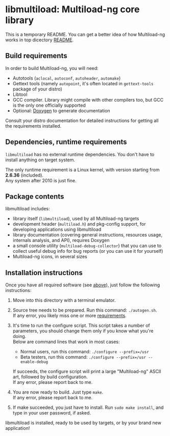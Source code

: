 # libmultiload: Multiload-ng core library

This is a temporary README. You can get a better idea of how Multiload-ng
works in top dicectory [README](../README.md).

## Build requirements

In order to build Multiload-ng, you will need:

- Autotools (`aclocal`, `autoconf`, `autoheader`, `automake`)
- Gettext tools (namely `autopoint`, it's often located in `gettext-tools` package of your distro)
- Libtool
- GCC compiler. Library might compile with other compilers too, but GCC
  is the only one officially supported
- Optional: [Doxygen](http://www.stack.nl/~dimitri/doxygen/) to generate documentation

Consult your distro documentation for detailed instructions for getting
all the requirements installed.

## Dependencies, runtime requirements

`libmultiload` has no external runtime dependencies. You don't have to
install anything on target system.

The only runtime requirement is a Linux kernel, with version starting from
**2.6.36** (included).  
Any system after 2010 is just fine.

## Package contents

libmultiload includes:

- library itself (`libmultiload`), used by all Multiload-ng targets
- development header (`multiload.h`) and pkg-config support, for developing applications using libmultiload
- library documentation (covering general instructions, resources usage,
  internals analysis, and API), requires Doxygen
- a small console utility (`multiload-debug-collector`) that you can use
  to collect useful debug info for bug reports (or you can use it for yourself)
- Multiload-ng icons, in several sizes

## Installation instructions

Once you have all required software (see [above](#requirements)), just follow
the following instructions:

1. Move into this directory with a terminal emulator.
2. Source tree needs to be prepared. Run this command: `./autogen.sh`.  
   If any error, you likely miss one or more [requirements](#requirements).
3. It's time to run the configure script. This script takes a number of
   parameters, you should change them only if you know what you're doing.  
   Below are command lines that work in most cases:
   - Normal users, run this command: `./configure --prefix=/usr`
   - Beta testers, run this command: `./configure --prefix=/usr --enable-debug`

   If succeeds, the configure script will print a large "Multiload-ng" ASCII art,
   followed by build configuration.  
   If any error, please report back to me.
4. You are now ready to build. Just type `make`.  
   If any error, please report back to me.
5. If make succeeded, you just have to install. Run `sudo make install`, and
   type in your user password, if asked.

libmultiload is installed, ready to be used by targets, or by your brand
new application!
